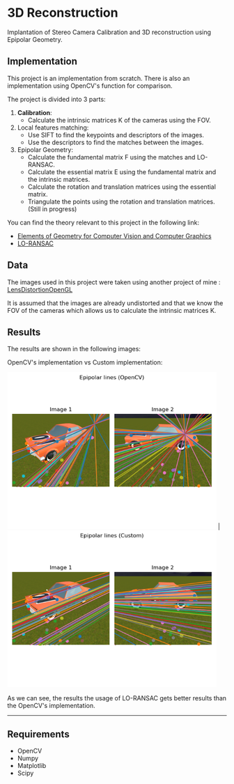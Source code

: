 # 3D Reconstruction

Implantation of Stereo Camera Calibration and 3D reconstruction using Epipolar Geometry.

## Implementation
This project is an implementation from scratch. There is also an implementation using OpenCV's function for comparison.

The project is divided into 3 parts:
1. **Calibration**: 
    - Calculate the intrinsic matrices K of the cameras using the FOV.
2. Local features matching:
    - Use SIFT to find the keypoints and descriptors of the images.
    - Use the descriptors to find the matches between the images.
3. Epipolar Geometry:
    - Calculate the fundamental matrix F using the matches and LO-RANSAC.
    - Calculate the essential matrix E using the fundamental matrix and the intrinsic matrices.
    - Calculate the rotation and translation matrices using the essential matrix.
    - Triangulate the points using the rotation and translation matrices. (Still in progress)

You can find the theory relevant to this project in the following link:
- [Elements of Geometry for Computer Vision and Computer Graphics](https://cw.fel.cvut.cz/wiki/_media/courses/gvg/pajdla-gvg-lecture-2021.pdf)
- [LO-RANSAC](http://cmp.felk.cvut.cz/software/LO-RANSAC/Lebeda-2012-Fixing_LORANSAC-BMVC.pdf)

## Data
The images used in this project were taken using another project of mine : [LensDistortionOpenGL](https://github.com/Vlhermitte/LensDistortionOpenGL)

It is assumed that the images are already undistorted and that we know the FOV of the cameras which allows us to calculate the intrinsic matrices K.

## Results
The results are shown in the following images:

OpenCV's implementation vs Custom implementation:

<img src="Results/Epipolar%20lines%20(OpenCV).png" width="480">  |  <img src="Results/Epipolar%20lines%20(Custom).png" width="480">

As we can see, the results the usage of LO-RANSAC gets better results than the OpenCV's implementation.


---
## Requirements
- OpenCV
- Numpy
- Matplotlib
- Scipy